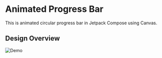 
# Animated Progress Bar

This is animated circular progress bar in Jetpack Compose using Canvas.

## Design Overview

![Demo](https://user-images.githubusercontent.com/83513508/134598868-624c8c16-2e27-4e21-8833-e38234789b67.gif)


  
